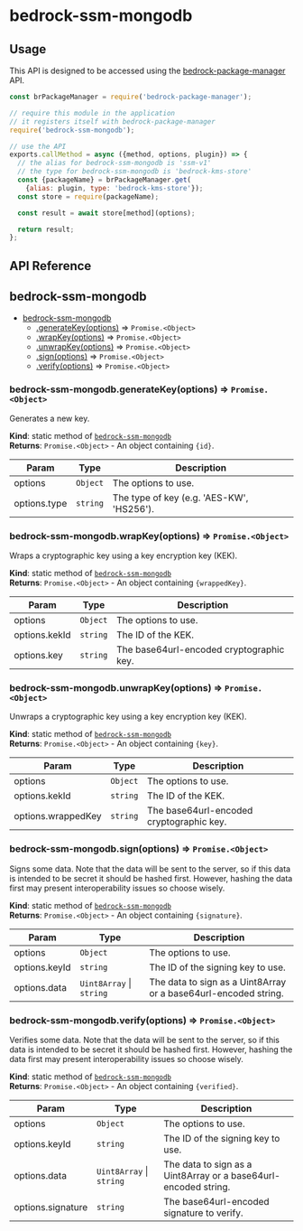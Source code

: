 # bedrock-ssm-mongodb

## Usage
This API is designed to be accessed using the
[bedrock-package-manager](https://github.com/digitalbazaar/bedrock-package-manager#usage)
API.

```js
const brPackageManager = require('bedrock-package-manager');

// require this module in the application
// it registers itself with bedrock-package-manager
require('bedrock-ssm-mongodb');

// use the API
exports.callMethod = async ({method, options, plugin}) => {
  // the alias for bedrock-ssm-mongodb is 'ssm-v1'
  // the type for bedrock-ssm-mongodb is 'bedrock-kms-store'
  const {packageName} = brPackageManager.get(
    {alias: plugin, type: 'bedrock-kms-store'});
  const store = require(packageName);

  const result = await store[method](options);

  return result;
};
```

## API Reference
<a name="module_bedrock-ssm-mongodb"></a>

## bedrock-ssm-mongodb

* [bedrock-ssm-mongodb](#module_bedrock-ssm-mongodb)
    * [.generateKey(options)](#module_bedrock-ssm-mongodb.generateKey) ⇒ <code>Promise.&lt;Object&gt;</code>
    * [.wrapKey(options)](#module_bedrock-ssm-mongodb.wrapKey) ⇒ <code>Promise.&lt;Object&gt;</code>
    * [.unwrapKey(options)](#module_bedrock-ssm-mongodb.unwrapKey) ⇒ <code>Promise.&lt;Object&gt;</code>
    * [.sign(options)](#module_bedrock-ssm-mongodb.sign) ⇒ <code>Promise.&lt;Object&gt;</code>
    * [.verify(options)](#module_bedrock-ssm-mongodb.verify) ⇒ <code>Promise.&lt;Object&gt;</code>

<a name="module_bedrock-ssm-mongodb.generateKey"></a>

### bedrock-ssm-mongodb.generateKey(options) ⇒ <code>Promise.&lt;Object&gt;</code>
Generates a new key.

**Kind**: static method of [<code>bedrock-ssm-mongodb</code>](#module_bedrock-ssm-mongodb)  
**Returns**: <code>Promise.&lt;Object&gt;</code> - An object containing `{id}`.  

| Param | Type | Description |
| --- | --- | --- |
| options | <code>Object</code> | The options to use. |
| options.type | <code>string</code> | The type of key (e.g. 'AES-KW', 'HS256'). |

<a name="module_bedrock-ssm-mongodb.wrapKey"></a>

### bedrock-ssm-mongodb.wrapKey(options) ⇒ <code>Promise.&lt;Object&gt;</code>
Wraps a cryptographic key using a key encryption key (KEK).

**Kind**: static method of [<code>bedrock-ssm-mongodb</code>](#module_bedrock-ssm-mongodb)  
**Returns**: <code>Promise.&lt;Object&gt;</code> - An object containing `{wrappedKey}`.  

| Param | Type | Description |
| --- | --- | --- |
| options | <code>Object</code> | The options to use. |
| options.kekId | <code>string</code> | The ID of the KEK. |
| options.key | <code>string</code> | The base64url-encoded cryptographic key. |

<a name="module_bedrock-ssm-mongodb.unwrapKey"></a>

### bedrock-ssm-mongodb.unwrapKey(options) ⇒ <code>Promise.&lt;Object&gt;</code>
Unwraps a cryptographic key using a key encryption key (KEK).

**Kind**: static method of [<code>bedrock-ssm-mongodb</code>](#module_bedrock-ssm-mongodb)  
**Returns**: <code>Promise.&lt;Object&gt;</code> - An object containing `{key}`.  

| Param | Type | Description |
| --- | --- | --- |
| options | <code>Object</code> | The options to use. |
| options.kekId | <code>string</code> | The ID of the KEK. |
| options.wrappedKey | <code>string</code> | The base64url-encoded cryptographic key. |

<a name="module_bedrock-ssm-mongodb.sign"></a>

### bedrock-ssm-mongodb.sign(options) ⇒ <code>Promise.&lt;Object&gt;</code>
Signs some data. Note that the data will be sent to the server, so if
this data is intended to be secret it should be hashed first. However,
hashing the data first may present interoperability issues so choose
wisely.

**Kind**: static method of [<code>bedrock-ssm-mongodb</code>](#module_bedrock-ssm-mongodb)  
**Returns**: <code>Promise.&lt;Object&gt;</code> - An object containing `{signature}`.  

| Param | Type | Description |
| --- | --- | --- |
| options | <code>Object</code> | The options to use. |
| options.keyId | <code>string</code> | The ID of the signing key to use. |
| options.data | <code>Uint8Array</code> \| <code>string</code> | The data to sign as a Uint8Array   or a base64url-encoded string. |

<a name="module_bedrock-ssm-mongodb.verify"></a>

### bedrock-ssm-mongodb.verify(options) ⇒ <code>Promise.&lt;Object&gt;</code>
Verifies some data. Note that the data will be sent to the server, so if
this data is intended to be secret it should be hashed first. However,
hashing the data first may present interoperability issues so choose
wisely.

**Kind**: static method of [<code>bedrock-ssm-mongodb</code>](#module_bedrock-ssm-mongodb)  
**Returns**: <code>Promise.&lt;Object&gt;</code> - An object containing `{verified}`.  

| Param | Type | Description |
| --- | --- | --- |
| options | <code>Object</code> | The options to use. |
| options.keyId | <code>string</code> | The ID of the signing key to use. |
| options.data | <code>Uint8Array</code> \| <code>string</code> | The data to sign as a Uint8Array   or a base64url-encoded string. |
| options.signature | <code>string</code> | The base64url-encoded signature to   verify. |

